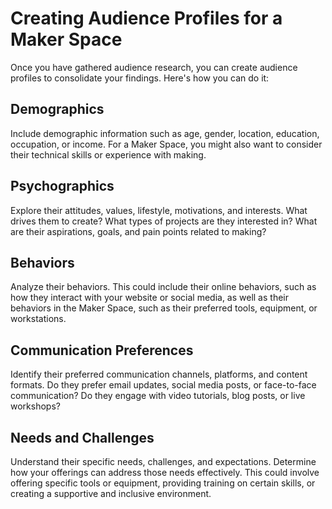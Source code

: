 # Creating Audience Profiles for a Maker Space

Once you have gathered audience research, you can create audience profiles to consolidate your findings. Here's how you can do it:

## Demographics
Include demographic information such as age, gender, location, education, occupation, or income. For a Maker Space, you might also want to consider their technical skills or experience with making.

## Psychographics
Explore their attitudes, values, lifestyle, motivations, and interests. What drives them to create? What types of projects are they interested in? What are their aspirations, goals, and pain points related to making?

## Behaviors
Analyze their behaviors. This could include their online behaviors, such as how they interact with your website or social media, as well as their behaviors in the Maker Space, such as their preferred tools, equipment, or workstations.

## Communication Preferences
Identify their preferred communication channels, platforms, and content formats. Do they prefer email updates, social media posts, or face-to-face communication? Do they engage with video tutorials, blog posts, or live workshops?

## Needs and Challenges
Understand their specific needs, challenges, and expectations. Determine how your offerings can address those needs effectively. This could involve offering specific tools or equipment, providing training on certain skills, or creating a supportive and inclusive environment.
